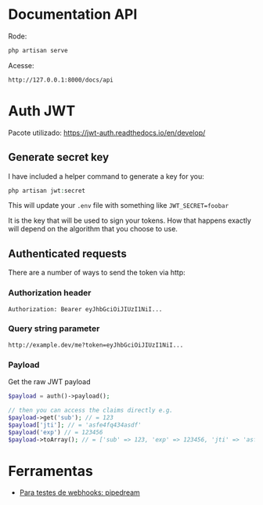 # Documentation API
Rode: 
```php
php artisan serve
```
Acesse: 
```
http://127.0.0.1:8000/docs/api
```
# Auth JWT
Pacote utilizado: https://jwt-auth.readthedocs.io/en/develop/
## Generate secret key
I have included a helper command to generate a key for you:
```php
php artisan jwt:secret
```
This will update your ```.env``` file with something like ```JWT_SECRET=foobar```

It is the key that will be used to sign your tokens. How that happens exactly will depend on the algorithm that you choose to use.

## Authenticated requests
There are a number of ways to send the token via http:

### Authorization header

```Authorization: Bearer eyJhbGciOiJIUzI1NiI...```

### Query string parameter

```http://example.dev/me?token=eyJhbGciOiJIUzI1NiI...```

### Payload
Get the raw JWT payload
```php
$payload = auth()->payload();

// then you can access the claims directly e.g.
$payload->get('sub'); // = 123
$payload['jti']; // = 'asfe4fq434asdf'
$payload('exp') // = 123456
$payload->toArray(); // = ['sub' => 123, 'exp' => 123456, 'jti' => 'asfe4fq434asdf'] etc
```
# Ferramentas
- [Para testes de webhooks: pipedream](https://pipedream.com/)
